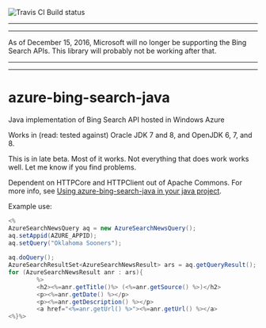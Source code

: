 ![Travis CI Build status](https://api.travis-ci.org/peculater/azure-bing-search-java.svg)

*********
*********
As of December 15, 2016, Microsoft will no longer be supporting the Bing Search APIs.  This library will probably not be working after that.
*********
*********


azure-bing-search-java
======================

Java implementation of Bing Search API hosted in Windows Azure

Works in (read: tested against) Oracle JDK 7 and 8, and OpenJDK 6, 7, and 8.

This is in late beta. Most of it works. Not everything that does work works well. Let me know if you find problems.

Dependent on HTTPCore and HTTPClient out of Apache Commons. For more info, see [Using azure-bing-search-java in your java project](https://github.com/peculater/azure-bing-search-java/wiki/IncludingTheJar.wiki).

Example use:

```java
<%
AzureSearchNewsQuery aq = new AzureSearchNewsQuery();
aq.setAppid(AZURE_APPID);
aq.setQuery("Oklahoma Sooners");
                        
aq.doQuery();
AzureSearchResultSet<AzureSearchNewsResult> ars = aq.getQueryResult();
for (AzureSearchNewsResult anr : ars){
        %>
        <h2><%=anr.getTitle()%> (<%=anr.getSource() %>)</h2>
        <p><%=anr.getDate() %></p>
        <p><%=anr.getDescription() %></p>
        <a href="<%=anr.getUrl() %>"><%=anr.getUrl() %></a>
<%}%>
```
